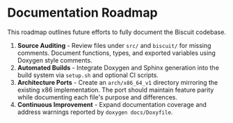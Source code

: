 # Documentation Roadmap

This roadmap outlines future efforts to fully document the Biscuit codebase.

1. **Source Auditing** - Review files under `src/` and `biscuit/` for missing
   comments. Document functions, types, and exported variables using Doxygen
   style comments.
2. **Automated Builds** - Integrate Doxygen and Sphinx generation into the
   build system via `setup.sh` and optional CI scripts.
3. **Architecture Ports** - Create an `arch/x86_64_v1` directory mirroring the
   existing x86 implementation. The port should maintain feature parity while
   documenting each file's purpose and differences.
4. **Continuous Improvement** - Expand documentation coverage and address
   warnings reported by `doxygen docs/Doxyfile`.
